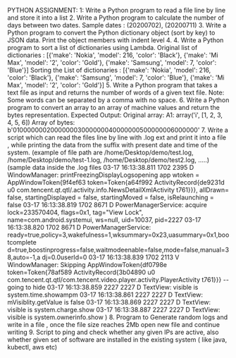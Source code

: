 PYTHON ASSIGNMENT:
1: Write a Python program to read a file line by line and store it into a list
2. Write a Python program to calculate the number of days between two dates.        Sample dates : (20200702), (20200711) 
3. Write a Python program to convert the Python dictionary object (sort by key) to JSON data. Print the object members with indent level 4. 
4. Write a Python program to sort a list of dictionaries using Lambda.    Original list of dictionaries :        [{'make': 'Nokia', 'model': 216, 'color': 'Black'}, {'make': 'Mi Max', 'model': '2', 'color': 'Gold'}, {'make': 'Samsung', 'model': 7, 'color': 'Blue'}]    Sorting the List of dictionaries :        [{'make': 'Nokia', 'model': 216, 'color': 'Black'}, {'make': 'Samsung', 'model': 7, 'color': 'Blue'}, {'make': 'Mi Max', 'model': '2', 'color': 'Gold'}] 
5. Write a Python program that takes a text file as input and returns the number of words of a given text file. Note: Some words can be separated by a comma with no space. 
6. Write a Python program to convert an array to an array of machine values and return the bytes representation. Expected Output: 
Original array: A1: array('i', [1, 2, 3, 4, 5, 6]) Array of bytes: b'010000000200000003000000040000000500000006000000' 
7. Write a script which can read the files line by line with .log ext and print it into a file , while printing the data from the suffix with present date and time of the system.    (example of file path are /home/Desktop/demo/test.log, /home/Desktop/demo/test-1.log, /home/Desktop/demo/test2.log, .....)    (sample data inside the .log files        03-17 16:13:38.811  1702  2395 D WindowManager: printFreezingDisplayLogsopening app wtoken = AppWindowToken{9f4ef63 token=Token{a64f992 ActivityRecord{de9231d u0 com.tencent.qt.qtl/.activity.info.NewsDetailXmlActivity t761}}}, allDrawn= false, startingDisplayed =  false, startingMoved =  false, isRelaunching =  false        03-17 16:13:38.819  1702  8671 D PowerManagerService: acquire lock=233570404, flags=0x1, tag="View Lock", name=com.android.systemui, ws=null, uid=10037, pid=2227        03-17 16:13:38.820  1702  8671 D PowerManagerService: ready=true,policy=3,wakefulness=1,wksummary=0x23,uasummary=0x1,bootcomplete d=true,boostinprogress=false,waitmodeenable=false,mode=false,manual=38,auto=-1,a dj=0.0userId=0        03-17 16:13:38.839  1702  2113 V WindowManager: Skipping AppWindowToken{df0798e token=Token{78af589 ActivityRecord{3b04890 u0 com.tencent.qt.qtl/com.tencent.video.player.activity.PlayerActivity t761}}} -- going to hide        03-17 16:13:38.859  2227  2227 D TextView: visible is system.time.showampm        03-17 16:13:38.861  2227  2227 D TextView: mVisiblity.getValue is false        03-17 16:13:38.869  2227  2227 D TextView: visible is system.charge.show         03-17 16:13:38.887  2227  2227 D TextView: visible is system.ownerinfo.show    )
8. Program to Generate random logs and write in a file , once the file size reaches 2Mb open new file and continue writing 
9. Script to ping and check whether any given IPs are active, also whether given set of software are installed in the existing system ( like java, kubectl, aws etc) 
